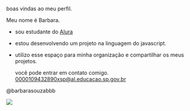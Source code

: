 boas vindas ao meu perfil.

   Meu nome é Barbara.
   
- sou estudante do [Alura](https://www.alura.com.br)
- estou desenvolvendo um projeto na linguagem do javascript.
- utilizo esse espaço para minha organização e compartilhar os meus projetos.

    você pode entrar em contato comigo.
0000109432890xsp@al.educacao.sp.gov.br   

@barbarasouzabbb



![](https://media1.tenor.com/m/HpHfzJWSDVYAAAAC/inside-out-2-envy.gif)
